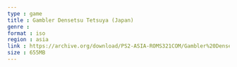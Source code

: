 ```yaml
---
type : game
title : Gambler Densetsu Tetsuya (Japan)
genre : 
format : iso
region : asia
link : https://archive.org/download/PS2-ASIA-ROMS321COM/Gambler%20Densetsu%20Tetsuya%20%28Japan%29.7z
size : 655MB
---
```

